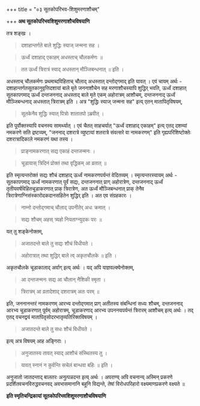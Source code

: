 +++
title = "०३ सूतकोपरिभव-शिशुमरणाशौचम्"

+++
**अथ सूतकोपरिभवशिशुमरणाशौचविषयाणि**

तत्र शङ्खः ।

> दशाहान्तर्गते बाले शुद्धिः स्याज् जन्मना सह ।

> ऊर्ध्वं दशाहाद् एकाहम् अधस्ताच् चौलकर्मणः ॥

> तत ऊर्ध्वं त्रिरात्रं स्याद् अधस्तान् मौञ्जिबन्धनात् ॥ इति ।

अधस्ताच् चौलकर्मणः प्रथमाब्दविहिताच् चौलाद् अधस्तात् दन्तोद्गमाद् इति यावत् । एवं चायम् अर्थः -  दशाहान्तर्गतसूतकानुवृत्तिदशायां बाले मृते जननाशौचेन सह मरणाशौचस्यापि शुद्धिर् भवति, ऊर्ध्वं दशाहात् सूतकापगमाद् ऊर्ध्वं दन्तजननाद् अधस्ताद् बाले मृते एकम् अहोरात्रम् आशौचम्, दन्तजननाद् ऊर्ध्वं मौञ्जिबन्धनाद् अधस्तात् त्रिरात्रम् इति । अत्र "शुद्धिः स्याज् जन्मना सह" इत्य् एतन् मातापितृविषयम्,

> सूतकेनैव शुद्धिः स्यात् पित्रोः शातातपो ऽब्रवीत् ।

इति पूर्वोक्तस्यापि वचनस्य सामर्थ्यात् । एवं चैतत् साहचर्यात् "ऊर्ध्वं दशाहाद् एकाहम्" इत्य् एतद् दशम्यां नमकरणे सति द्रष्टव्यम्, "जननाद् दशरात्रे व्युष्टायां शतरात्रे संवत्सरे वा नामकरणम्" इति गृह्यपरिशिष्टोक्तेः दशरात्रादिकाले नमकरणं यथा तस्य । 

> प्राङ्नामकरणात् सद्य एकाहं दन्तजन्मनः ।

> चूडायास् त्रिदिनं प्रोक्तं तथा वृद्धिकम् आ व्रतात् ॥

इति स्मृत्यन्तरोक्तं सद्यः शौचं दशाहाद् ऊर्ध्वं नामकरणपर्यन्तं वेदितव्यम् । स्मृत्यन्तरस्यायम् अर्थः -  सूतकापगमाद् ऊर्ध्वं नामकरणात् पूर्वं सद्यः, दन्तजननात् प्राग् अहोरात्रेण, दन्तजननाद् ऊर्ध्वं तृतीयवर्षविहितचूडाकरणात् प्राक् त्रिरात्रेण, अत ऊर्ध्वं मौञ्जिबन्धनात् प्राक् तेनैव त्रिरात्रेणाग्निसंस्कारोदकदानसहितेन शुद्धिर् इति । अत एव संग्रहकारः ।

> नाम्नो दन्तोद्गमाच् चौलाद् उपनीतेर् अधः क्रमात् ।

> सद्यः शौचम् अहस् त्र्यहो नियताग्न्युदकः परः ॥

यत् तु शङ्केनोक्तम्,

> अजातदन्ते बाले तु सद्यः शौचं विधीयते ।

> अहोरात्रात् तथा शुद्धिर् बाले त्व् अकृतचौलके ॥ इति ।

अकृतचौलके चूडाकालाद् अर्वाग् इत्य् अर्थः । यद् अपि याज्ञवल्क्येनोक्तम्,

> आ दन्तजन्मनः सद्य आ चौलान् नैशिकी स्मृता ।

> त्रिरात्रम् आ व्रतादेशाद् दशरात्रम् अतः परम् ॥

इति, जननानन्तरं नामकरणम् आरभ्य दन्तोद्गमात् प्राग् अतीतस्य संबन्धिनां सध्यः शौचम्, दन्तजननाद् आरभ्य चूडाकरणात् पूर्वम् अहोरात्रम्, चूडाकरणाद् आरभ्य उपननयपर्यन्तं त्रिरारम् आशौचम् इत्य् अर्थः । तद् एतद् वचनद्वयं मातापितृसोदरभातृव्यतिरिक्तविषयम् । 

> अजातदन्ते बाले तु सधः शौचं विधीयते ।

इत्य् अत्र विषयम् आह अङ्गिराः ।

> अनुजातस्य तावत् स्याद् आशौचं संस्थितस्य तु ।

> यावत् स्नानं न कुर्वन्ति सचेलं बान्धवा बहिः ॥ इति ।

अनुजातो जातदन्ताद् बालतरः अनुत्पन्नदन्त इत्य् अर्थः । अपराण्य् अपि वचनान्य् अस्मिन् प्रकरणे प्रदर्शितवचनविरुद्धवचनवद् अवभासमानानि बहूनि विद्यन्ते, तेषां विरोधपरिहारो वक्ष्यमाणप्रकरणे वक्ष्यते ॥

**इति स्मृतिचन्द्रिकायां सूतकोपरिभवशिशुमरणाशौचविषयाणि**
